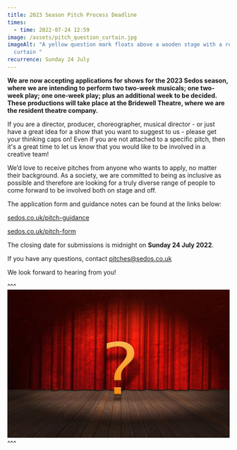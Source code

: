 ```yaml
---
title: 2023 Season Pitch Process Deadline
times:
  - time: 2022-07-24 12:59
image: /assets/pitch_question_curtain.jpg
imageAlt: "A yellow question mark floats above a wooden stage with a red theatre
  curtain "
recurrence: Sunday 24 July
---
```

**We are now accepting applications for shows for the 2023 Sedos season, where we are intending to perform two two-week musicals; one two-week play; one one-week play; plus an additional week to be decided. These productions will take place at the Bridewell Theatre, where we are the resident theatre company.** 

If you are a director, producer, choreographer, musical director - or just have a great idea for a show that you want to suggest to us - please get your thinking caps on! Even if you are not attached to a specific pitch, then it's a great time to let us know that you would like to be involved in a creative team!

We’d love to receive pitches from anyone who wants to apply, no matter their background. As a society, we are committed to being as inclusive as possible and therefore are looking for a truly diverse range of people to come forward to be involved both on stage and off. 

The application form and guidance notes can be found at the links below:

[sedos.co.uk/pitch-guidance](http://www.sedos.co.uk/pitch-guidance) 

[sedos.co.uk/pitch-form ](http://www.sedos.co.uk/pitch-form)

The closing date for submissions is midnight on **Sunday 24 July 2022**.

If you have any questions, contact pitches@sedos.co.uk

We look forward to hearing from you!

^^^ ![](/assets/pitch_question_curtain.jpg)
^^^